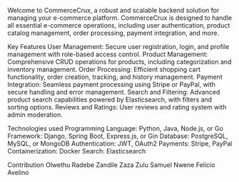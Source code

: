 Welcome to CommerceCrux, a robust and scalable backend solution for managing your e-commerce platform. CommerceCrux is designed to handle all essential e-commerce operations, including user authentication, product catalog management, order processing, payment integration, and more.

Key Features
User Management: Secure user registration, login, and profile management with role-based access control.
Product Management: Comprehensive CRUD operations for products, including categorization and inventory management.
Order Processing: Efficient shopping cart functionality, order creation, tracking, and history management.
Payment Integration: Seamless payment processing using Stripe or PayPal, with secure handling and error management.
Search and Filtering: Advanced product search capabilities powered by Elasticsearch, with filters and sorting options.
Reviews and Ratings: User reviews and rating system with admin moderation.

Technologies used
Programming Language: Python, Java, Node.js, or Go
Framework: Django, Spring Boot, Express.js, or Gin
Database: PostgreSQL, MySQL, or MongoDB
Authentication: JWT, OAuth2
Payments: Stripe, PayPal
Containerization: Docker
Search: Elasticsearch

Contribution
Olwethu Radebe
Zandile Zaza Zulu
Samuel Nwene
Felicio Avelino
